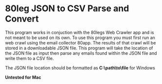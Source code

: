 # 80leg JSON to CSV Parse and Convert

This program works in conjuction with the 80legs Web Crawler app and is not meant to be used on its own. To use this program you must first run an web crawl using the email collector 80app. The results of that crawl will be stored in a downloadable JSON file. This program will take the location of the JSON file as input then parse any emails found within the JSON file and write them to a CSV file.

The JSON file location should be formatted as **C:\path\to\file** for Windows

**Untested for Mac**

